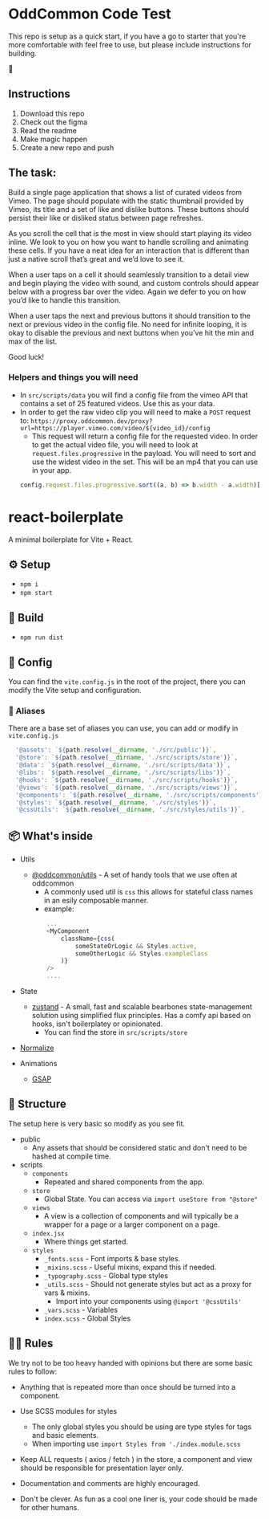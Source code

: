 # OddCommon Code Test

This repo is setup as a quick start, if you have a go to starter that you're more comfortable with feel free to use, but please include instructions for building.

🤘

## Instructions

1. Download this repo
2. Check out the figma
3. Read the readme
4. Make magic happen
5. Create a new repo and push

## The task:

Build a single page application that shows a list of curated videos from Vimeo. The page should populate with the static thumbnail provided by Vimeo, its title and a set of like and dislike buttons. These buttons should persist their like or disliked status between page refreshes.

As you scroll the cell that is the most in view should start playing its video inline. We look to you on how you want to handle scrolling and animating these cells. If you have a neat idea for an interaction that is different than just a native scroll that’s great and we’d love to see it.

When a user taps on a cell it should seamlessly transition to a detail view and begin playing the video with sound, and custom controls should appear below with a progress bar over the video. Again we defer to you on how you’d like to handle this transition.

When a user taps the next and previous buttons it should transition to the next or previous video in the config file. No need for infinite looping, it is okay to disable the previous and next buttons when you’ve hit the min and max of the list.

Good luck!

### Helpers and things you will need

- In `src/scripts/data` you will find a config file from the vimeo API that contains a set of 25 featured videos. Use this as your data.
- In order to get the raw video clip you will need to make a `POST` request to: `https://proxy.oddcommon.dev/proxy?url=https://player.vimeo.com/video/${video_id}/config`
  - This request will return a config file for the requested video. In order to get the actual video file, you will need to look at `request.files.progressive` in the payload. You will need to sort and use the widest video in the set. This will be an mp4 that you can use in your app.
  ```js
  config.request.files.progressive.sort((a, b) => b.width - a.width)[0];
  ```

# react-boilerplate

A minimal boilerplate for Vite + React.

## ⚙️ Setup

- `npm i`
- `npm start`

## 🔨 Build

- `npm run dist`

## 🚧 Config

You can find the `vite.config.js` in the root of the project, there you can modify the Vite setup and configuration.

### 🥸 Aliases

There are a base set of aliases you can use, you can add or modify in `vite.config.js`

```js
  '@assets': `${path.resolve(__dirname, './src/public')}`,
  '@store': `${path.resolve(__dirname, './src/scripts/store')}`,
  '@data': `${path.resolve(__dirname, './src/scripts/data')}`,
  '@libs': `${path.resolve(__dirname, './src/scripts/libs')}`,
  '@hooks': `${path.resolve(__dirname, './src/scripts/hooks')}`,
  '@views': `${path.resolve(__dirname, './src/scripts/views')}`,
  '@components': `${path.resolve(__dirname, './src/scripts/components')}`,
  '@styles': `${path.resolve(__dirname, './src/styles')}`,
  '@cssUtils': `${path.resolve(__dirname, './src/styles/utils')}`,
```

## 📦 What's inside

- Utils

  - [@oddcommon/utils](https://github.com/oddcommon/utils) - A set of handy tools that we use often at oddcommon
    - A commonly used util is `css` this allows for stateful class names in an esily composable manner.
    - example:
    ```js
        ...
        <MyComponent
            className={css(
                someStateOrLogic && Styles.active,
                someOtherLogic && Styles.exampleClass
            )}
        />
        ....
    ```

- State

  - [zustand](https://github.com/pmndrs/zustand) - A small, fast and scalable bearbones state-management solution using simplified flux principles. Has a comfy api based on hooks, isn't boilerplatey or opinionated.
    - You can find the store in `src/scripts/store`

- [Normalize](modern-normalize)

- Animations
  - [GSAP](https://greensock.com/gsap/)

## 📐 Structure

The setup here is very basic so modify as you see fit.

- public
  - Any assets that should be considered static and don't need to be hashed at compile time.
- scripts
  - `components`
    - Repeated and shared components from the app.
  - `store`
    - Global State. You can access via `import useStore from "@store"`
  - `views`
    - A view is a collection of components and will typically be a wrapper for a page or a larger component on a page.
  - `index.jsx`
    - Where things get started.
  - `styles`
    - `_fonts.scss` - Font imports & base styles.
    - `_mixins.scss` - Useful mixins, expand this if needed.
    - `_typography.scss` - Global type styles
    - `_utils.scss` - Should not generate styles but act as a proxy for vars & mixins.
      - Import into your components using `@import '@cssUtils'`
    - `_vars.scss` - Variables
    - `index.scss` - Global Styles

## 👮‍♀️ Rules

We try not to be too heavy handed with opinions but there are some basic rules to follow:

- Anything that is repeated more than once should be turned into a component.
- Use SCSS modules for styles

  - The only global styles you should be using are type styles for tags and basic elements.
  - When importing use `import Styles from './index.module.scss`

- Keep ALL requests ( axios / fetch ) in the store, a component and view should be responsible for presentation layer only.

- Documentation and comments are highly encouraged.

- Don't be clever. As fun as a cool one liner is, your code should be made for other humans.
